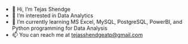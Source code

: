 - 👋 Hi, I’m Tejas Shendge
- 👀 I’m interested in Data Analytics
- 🌱 I’m currently learning MS Excel, MySQL, PostgreSQL, PowerBI, and Python programming for Data Analysis
- 📫 You can reach me at tejasshendgeatp@gmail.com
